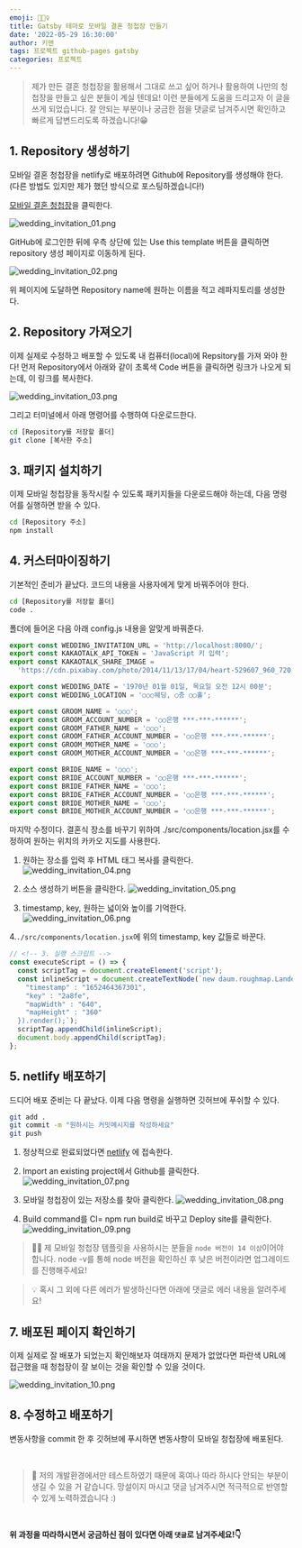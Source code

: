 ```yaml
---
emoji: 👰🏻‍♀️
title: Gatsby 테마로 모바일 결혼 청첩장 만들기
date: '2022-05-29 16:30:00'
author: 키맨
tags: 프로젝트 github-pages gatsby
categories: 프로젝트
---
```


> 제가 만든 결혼 청첩장을 활용해서 그대로 쓰고 싶어 하거나 활용하여 나만의 청첩장을 만들고 싶은 분들이 계실 텐데요! 이런 분들에게 도움을 드리고자 이 글을 쓰게 되었습니다. 잘 안되는 부분이나 궁금한 점을 댓글로 남겨주시면 확인하고 빠르게 답변드리도록 하겠습니다!😁

## 1. Repository 생성하기

모바일 결혼 청첩장을 netlify로 배포하려면 Github에 Repository를 생성해야 한다. (다른 방법도 있지만 제가 했던 방식으로 포스팅하겠습니다!)

[모바일 결혼 청첩장](https://github.com/S-jooyoung/WEDDING_INVITATION)을 클릭한다.

![wedding_invitation_01.png](wedding_invitation_01.png)

GitHub에 로그인한 뒤에 우측 상단에 있는 Use this template 버튼을 클릭하면 repository 생성 페이지로 이동하게 된다.

![wedding_invitation_02.png](wedding_invitation_02.png)

위 페이지에 도달하면 Repository name에 원하는 이름을 적고 레파지토리를 생성한다.

## 2. Repository 가져오기

이제 실제로 수정하고 배포할 수 있도록 내 컴퓨터(local)에 Repsitory를 가져 와야 한다! 먼저 Repository에서 아래와 같이 초록색 Code 버튼을 클릭하면 링크가 나오게 되는데, 이 링크를 복사한다.

![wedding_invitation_03.png](wedding_invitation_03.png)

그리고 터미널에서 아래 명령어를 수행하여 다운로드한다.

```bash
cd [Repository를 저장할 폴더]
git clone [복사한 주소]
```

## 3. 패키지 설치하기

이제 모바일 청첩장을 동작시킬 수 있도록 패키지들을 다운로드해야 하는데, 다음 명령어를 실행하면 받을 수 있다.

```bash
cd [Repository 주소]
npm install
```

## 4. 커스터마이징하기

기본적인 준비가 끝났다. 코드의 내용을 사용자에게 맞게 바꿔주어야 한다.

```bash
cd [Repository를 저장할 폴더]
code .
```

폴더에 들어온 다음 아래 config.js 내용을 알맞게 바꿔준다.

```javascript
export const WEDDING_INVITATION_URL = 'http://localhost:8000/';
export const KAKAOTALK_API_TOKEN = 'JavaScript 키 입력';
export const KAKAOTALK_SHARE_IMAGE =
  'https://cdn.pixabay.com/photo/2014/11/13/17/04/heart-529607_960_720.jpg';

export const WEDDING_DATE = '1970년 01월 01일, 목요일 오전 12시 00분';
export const WEDDING_LOCATION = '○○○웨딩, ○층 ○○홀';

export const GROOM_NAME = '○○○';
export const GROOM_ACCOUNT_NUMBER = '○○은행 ***-***-******';
export const GROOM_FATHER_NAME = '○○○';
export const GROOM_FATHER_ACCOUNT_NUMBER = '○○은행 ***-***-******';
export const GROOM_MOTHER_NAME = '○○○';
export const GROOM_MOTHER_ACCOUNT_NUMBER = '○○은행 ***-***-******';

export const BRIDE_NAME = '○○○';
export const BRIDE_ACCOUNT_NUMBER = '○○은행 ***-***-******';
export const BRIDE_FATHER_NAME = '○○○';
export const BRIDE_FATHER_ACCOUNT_NUMBER = '○○은행 ***-***-******';
export const BRIDE_MOTHER_NAME = '○○○';
export const BRIDE_MOTHER_ACCOUNT_NUMBER = '○○은행 ***-***-******';
```

마지막 수정이다. 결혼식 장소를 바꾸기 위하여 ./src/components/location.jsx를 수정하여 원하는 위치의 카카오 지도를 사용한다.

1. 원하는 장소를 입력 후 HTML 태그 복사를 클릭한다.
   ![wedding_invitation_04.png](wedding_invitation_04.png)

2. 소스 생성하기 버튼을 클릭한다.
   ![wedding_invitation_05.png](wedding_invitation_05.png)

3. timestamp, key, 원하는 넓이와 높이를 기억한다.
   ![wedding_invitation_06.png](wedding_invitation_06.png)

4.`./src/components/location.jsx`에 위의 timestamp, key 값들로 바꾼다.

```javascript
// <!-- 3. 실행 스크립트 -->
const executeScript = () => {
  const scriptTag = document.createElement('script');
  const inlineScript = document.createTextNode(`new daum.roughmap.Lander({
    "timestamp" : "1652464367301",
    "key" : "2a8fe",
    "mapWidth" : "640",
    "mapHeight" : "360"
  }).render();`);
  scriptTag.appendChild(inlineScript);
  document.body.appendChild(scriptTag);
};
```

## 5. netlify 배포하기

드디어 배포 준비는 다 끝났다. 이제 다음 명령을 실행하면 깃허브에 푸쉬할 수 있다.

```bash
git add .
git commit -m "원하시는 커밋메시지를 작성하세요"
git push
```

1. 정상적으로 완료되었다면 [netlify](https://www.netlify.com/) 에 접속한다.

2. Import an existing project에서 Github를 클릭한다.
   ![wedding_invitation_07.png](wedding_invitation_07.png)

3. 모바일 청첩장이 있는 저장소를 찾아 클릭한다.
   ![wedding_invitation_08.png](wedding_invitation_08.png)

4. Build command를 CI= npm run build로 바꾸고 Deploy site를 클릭한다.
   ![wedding_invitation_09.png](wedding_invitation_09.png)

> 🙋‍♂️ 제 모바일 청첩장 템플릿을 사용하시는 분들을 `node 버전이 14 이상`이어야 합니다.
> node -v를 통해 node 버전을 확인하신 후 낮은 버전이라면 업그레이드를 진행해주세요!

> 💡 혹시 그 외에 다른 에러가 발생하신다면 아래에 댓글로 에러 내용을 알려주세요!

## 7. 배포된 페이지 확인하기

이제 실제로 잘 배포가 되었는지 확인해보자 여태까지 문제가 없었다면 파란색 URL에 접근했을 때 청첩장이 잘 보이는 것을 확인할 수 있을 것이다.

![wedding_invitation_10.png](wedding_invitation_10.png)

## 8. 수정하고 배포하기

변동사항을 commit 한 후 깃허브에 푸시하면 변동사항이 모바일 청첩장에 배포된다.

<br/>

> 🤔 저의 개발환경에서만 테스트하였기 때문에 혹여나 따라 하시다 안되는 부분이 생길 수 있을 거 같습니다. 망설이지 마시고 댓글 남겨주시면 적극적으로 반영할수 있게 노력하겠습니다 :)

<br/>

**위 과정을 따라하시면서 궁금하신 점이 있다면 아래 `댓글`로 남겨주세요!👇**

```toc

```
